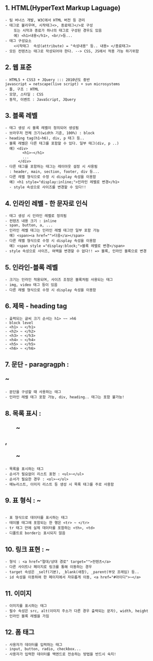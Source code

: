 ## 1. HTML(HyperText Markup Laguage)
    - 팀 버너스 개발, W3C에서 HTML 버전 등 관리
    - 태그로 불리우며, 시작태그<>, 종료태그</>로 구성
        또는 시작과 종료가 하나의 태그로 구성된 경우도 있음
        예) <h1>내용</h1>, <br/>등...
    - 태그 구성요소
        <시작태그  속성(attribute) = "속성내용" 등.. 내용> </종료태그>
    - 모든 컨텐츠는 태그로 작성되어야 한다. --> CSS, JS에서 적용 가능 하기위함

## 2. 웹 표준
    - HTML5 + CSS3 + JQuery ::: 2010년도 중반
    javascript = netscape(live script) + sun microsystems
    - 틀, 구조 : HTML
    - 모양, 스타일 : CSS
    - 동작, 이벤트 : JavaScript, JQuery

## 3. 블록 레벨
    - 태그 생성 시 블록 레벨이 정의되어 생성됨
    - 브라우저 전체 크기(width 기준, 100%) : block
    - heading tag(h1~h6), div, p 태그 등..
    - 블록 레벨은 다른 테그를 포함할 수 있다. 일부 태그(div, p ..)
      예) <div>
            <h1>~</h1>
            ...
          </div>
    - 다른 태그를 포함하는 태그는 레이아웃 설정 시 사용됨
      : header, main, section, footer, div 등...
    - 다른 레벨 형식으로 수정 시 display 속성을 이용함
      예) <h1 style="display:inline;">인라인 레벨로 변경</h1>
      - style 속성으로 사이즈를 변경할 수 있다!!

## 4. 인라인 레벨 - 한 문자로 인식
    - 태그 생성 시 인라인 레벨로 정의됨
    - 컨텐츠 내용 크기 : inline
    - span, button, a, ...
    - 인라인 레벨 태그는 인라인 레벨 태그만 일부 포함 가능
      예) <span><a href="">다음</a></span>
    - 다른 레벨 형식으로 수정 시 display 속성을 이용함
      예) <span style ="display:block;">블록 레벨로 변경</span>
    - style 속성으로 사이즈, 여백을 변경할 수 없다!! => 블록, 인라인 블록으로 변경

## 5. 인라인-블록 레벨
    - 크기는 인라인 적용되며, 사이즈 조정은 블록처럼 사용되는 태그
    - img, video 태그 등이 있음
    - 다른 레벨 형식으로 수정 시 display 속성을 이용함

## 6. 제목 - heading tag
    - 출력되는 글씨 크기 순서는 h1> ~~ >h6
    - block level
    - <h1> ~ </h1>
    - <h2> ~ </h2>
    - <h3> ~ </h3>
    - <h4> ~ </h4>
    - <h5> ~ </h5>
    - <h6> ~ </h6>

## 7. 문단 - paragragph : <p>~</p>
    - 문단을 구성할 때 사용하는 태그
    - 인라인 레벨 태그 포함 가능, div, heading.. 태그는 포함 불가능!

## 8. 목록 표시 : <ul>~</ul>, <ol>~</ol>
    - 목록을 표시하는 태그
    - 순서가 필요없이 리스트 표현 : <ul>~</ul>
    - 순서가 필요한 경우 : <ol>~</ol>
    - 메뉴리스트, 이미지 리스트 등 생성 시 목록 태그를 주로 사용함

## 9. 표 형식 : <table> ~ </table>
    - 표 형식으로 데이터를 표시하는 태그
    - 테이블 태그에 포함되는 한 행은 <tr> ~ </tr>
    - tr 태그 안에 실제 데이터를 포함하는 <th>, <td>
    - 디폴트로 border는 표시되지 않음

## 10. 링크 표현<Anchor> : <a> ~ </a>
    - 형식 : <a href="절대/상대 경로" target="">컨텐츠</a>
    - 다른 사이트나 페이지로 링크를 통해 이동하는 경우
    - target 속성은 _self(기본), _blank(새창), _parent(부모 프레임) 등..
    - id 속성을 이용하여 한 페이지에서 자유롭게 이동, <a href="#아이디">~</a>

## 11. 이미지
    - 이미지를 표시하는 태그
    - 필수 속성은 src, alt(이미지 주소가 다른 경우 출력되는 문자), width, height
    - 인라인 블록 레벨을 가짐

## 12. 폼 태그
    - 사용자가 데이터를 입력하는 태그
    - input, button, radio, checkbox...
    - 사용자가 입력한 데이터를 백엔드로 전송하는 방법을 반드시 숙지!
